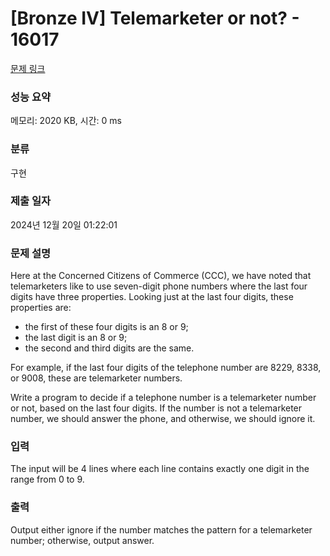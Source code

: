 # [Bronze IV] Telemarketer or not? - 16017 

[문제 링크](https://www.acmicpc.net/problem/16017) 

### 성능 요약

메모리: 2020 KB, 시간: 0 ms

### 분류

구현

### 제출 일자

2024년 12월 20일 01:22:01

### 문제 설명

<p>Here at the Concerned Citizens of Commerce (CCC), we have noted that telemarketers like to use seven-digit phone numbers where the last four digits have three properties. Looking just at the last four digits, these properties are:</p>

<ul>
	<li>the first of these four digits is an 8 or 9;</li>
	<li>the last digit is an 8 or 9;</li>
	<li>the second and third digits are the same.</li>
</ul>

<p>For example, if the last four digits of the telephone number are 8229, 8338, or 9008, these are telemarketer numbers.</p>

<p>Write a program to decide if a telephone number is a telemarketer number or not, based on the last four digits. If the number is not a telemarketer number, we should answer the phone, and otherwise, we should ignore it.</p>

### 입력 

 <p>The input will be 4 lines where each line contains exactly one digit in the range from 0 to 9.</p>

### 출력 

 <p>Output either ignore if the number matches the pattern for a telemarketer number; otherwise, output answer.</p>

